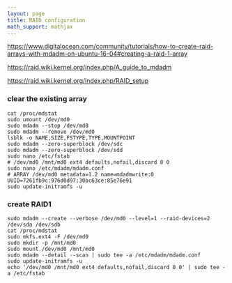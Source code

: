 ```yaml
---
layout: page
title: RAID configuration
math_support: mathjax
---
```



https://www.digitalocean.com/community/tutorials/how-to-create-raid-arrays-with-mdadm-on-ubuntu-16-04#creating-a-raid-1-array

https://raid.wiki.kernel.org/index.php/A_guide_to_mdadm

https://raid.wiki.kernel.org/index.php/RAID_setup

### clear the existing array

```
cat /proc/mdstat
sudo umount /dev/md0
sudo mdadm --stop /dev/md0
sudo mdadm --remove /dev/md0
lsblk -o NAME,SIZE,FSTYPE,TYPE,MOUNTPOINT
sudo mdadm --zero-superblock /dev/sdc
sudo mdadm --zero-superblock /dev/sdd
sudo nano /etc/fstab
# /dev/md0 /mnt/md0 ext4 defaults,nofail,discard 0 0
sudo nano /etc/mdadm/mdadm.conf
# ARRAY /dev/md0 metadata=1.2 name=mdadmwrite:0 UUID=7261fb9c:976d0d97:30bc63ce:85e76e91
sudo update-initramfs -u
```

### create RAID1

```
sudo mdadm --create --verbose /dev/md0 --level=1 --raid-devices=2 /dev/sda /dev/sdb
cat /proc/mdstat
sudo mkfs.ext4 -F /dev/md0
sudo mkdir -p /mnt/md0
sudo mount /dev/md0 /mnt/md0
sudo mdadm --detail --scan | sudo tee -a /etc/mdadm/mdadm.conf
sudo update-initramfs -u
echo '/dev/md0 /mnt/md0 ext4 defaults,nofail,discard 0 0' | sudo tee -a /etc/fstab
```


